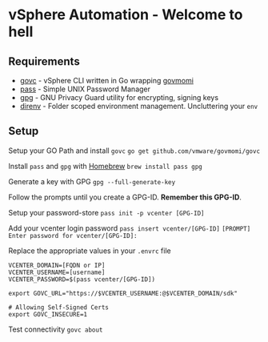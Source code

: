 # vSphere Automation - Welcome to hell

## Requirements
* [govc](https://github.com/vmware/govmomi/tree/master/govc) - vSphere CLI written in Go wrapping [govmomi](https://github.com/vmware/govmomi)
* [pass](https://www.passwordstore.org/) - Simple UNIX Password Manager
* [gpg](https://gnupg.org/) - GNU Privacy Guard utility for encrypting, signing keys
* [direnv](https://direnv.net/) - Folder scoped environment management. Uncluttering your `env`
## Setup
Setup your GO Path and install `govc`
`go get github.com/vmware/govmomi/govc`

Install `pass` and `gpg` with [Homebrew](https://brew.sh/)
`brew install pass gpg`

Generate a key with GPG
`gpg --full-generate-key`

Follow the prompts until you create a GPG-ID.  **Remember this GPG-ID**.

Setup your password-store
`pass init -p vcenter [GPG-ID]`

Add your vcenter login password
`pass insert vcenter/[GPG-ID]`
`[PROMPT] Enter password for vcenter/[GPG-ID]:`

Replace the appropriate values in your `.envrc` file
```
VCENTER_DOMAIN=[FQDN or IP]
VCENTER_USERNAME=[username]
VCENTER_PASSWORD=$(pass vcenter/[GPG-ID])

export GOVC_URL="https://$VCENTER_USERNAME:@$VCENTER_DOMAIN/sdk"

# Allowing Self-Signed Certs
export GOVC_INSECURE=1  
```

Test connectivity
`govc about`

